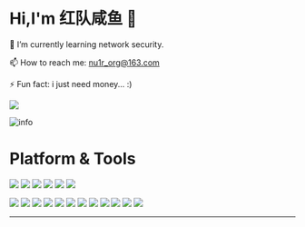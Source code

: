 # Hi,I'm 红队咸鱼 👋

🌱 I’m currently learning network security.

📫 How to reach me: nu1r_org@163.com

⚡ Fun fact: i just need money... :)

![](https://camo.githubusercontent.com/0f1a9ce46fbd7f3b045da35133f43738b820641e56809a324a90e793b3ee85f8/68747470733a2f2f636f756e742e6765746c6f6c692e636f6d2f6765742f403a4d696e6f72692d74793f7468656d653d72756c653334)

![info](https://github-readme-stats.vercel.app/api?username=CasterWx&show_icons=true&count_private=true&hide=prs&theme=default_repocard)

# Platform & Tools

![](https://img.shields.io/badge/python-3.9-orange?style=for-the-badge&logo=python&logoColor=orange)
![](https://img.shields.io/badge/java-17-blue?style=for-the-badge&logo=java&logoColor=blue)
![](https://img.shields.io/badge/go-1.8.1-green?style=for-the-badge&logo=go&logoColor=green)
![](https://img.shields.io/badge/php-7.4-red?style=for-the-badge&logo=php&logoColor=red)
![](https://img.shields.io/badge/os-arch%20linux-orange?style=for-the-badge&logo=arch%20linux&logoColor=orange)
![](https://img.shields.io/badge/windows-10-blue?style=for-the-badge&logo=windows&logoColor=blue)


![](https://img.shields.io/badge/docker-blue?style=for-the-badge&logo=docker&logoColor=white)
![](https://img.shields.io/badge/mysql-yellowgreen?style=for-the-badge&logo=mysql&logoColor=white)
![](https://img.shields.io/badge/npm-red?style=for-the-badge&logo=npm&logoColor=white)
![](https://img.shields.io/badge/git-ff69b4?style=for-the-badge&logo=git&logoColor=white)
![](https://img.shields.io/badge/Oracle-critical?style=for-the-badge&logo=Oracle&logoColor=white)
![](https://img.shields.io/badge/nginx-success?style=for-the-badge&logo=nginx&logoColor=white)
![](https://img.shields.io/badge/node.js-green?style=for-the-badge&logo=node.js&logoColor=white)
![](https://img.shields.io/badge/linux-yellow?style=for-the-badge&logo=linux&logoColor=white)
![](https://img.shields.io/badge/c\c++-yellowgreen?style=for-the-badge&logo=c&logoColor=green)
![](https://img.shields.io/badge/javascript-blueviolet?style=for-the-badge&logo=javascript&logoColor=white)
![](https://img.shields.io/badge/css3-brightgreen?style=for-the-badge&logo=css3&logoColor=white)
![](https://img.shields.io/badge/Yak-orange?style=for-the-badge&logo=yak&logoColor=green)
***
